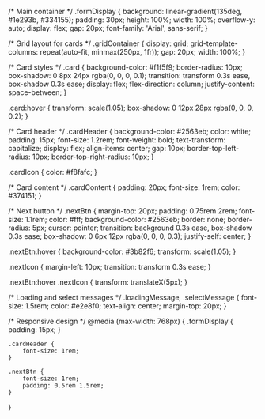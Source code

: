 /* Main container */
.formDisplay {
   background: linear-gradient(135deg, #1e293b, #334155);
    padding: 30px;
    height: 100%;
    width: 100%;
    overflow-y: auto;
    display: flex;
    gap: 20px;
    font-family: 'Arial', sans-serif;
}

/* Grid layout for cards */
.gridContainer {
    display: grid;
    grid-template-columns: repeat(auto-fit, minmax(250px, 1fr));
    gap: 20px;
    width: 100%;
}

/* Card styles */
.card {
    background-color: #f1f5f9;
    border-radius: 10px;
    box-shadow: 0 8px 24px rgba(0, 0, 0, 0.1);
    transition: transform 0.3s ease, box-shadow 0.3s ease;
    display: flex;
    flex-direction: column;
    justify-content: space-between;
}

.card:hover {
    transform: scale(1.05);
    box-shadow: 0 12px 28px rgba(0, 0, 0, 0.2);
}

/* Card header */
.cardHeader {
    background-color: #2563eb;
    color: white;
    padding: 15px;
    font-size: 1.2rem;
    font-weight: bold;
    text-transform: capitalize;
    display: flex;
    align-items: center;
    gap: 10px;
    border-top-left-radius: 10px;
    border-top-right-radius: 10px;
}

.cardIcon {
    color: #f8fafc;
}

/* Card content */
.cardContent {
    padding: 20px;
    font-size: 1rem;
    color: #374151;
}

/* Next button */
.nextBtn {
    margin-top: 20px;
    padding: 0.75rem 2rem;
    font-size: 1.1rem;
    color: #fff;
    background-color: #2563eb;
    border: none;
    border-radius: 5px;
    cursor: pointer;
    transition: background 0.3s ease, box-shadow 0.3s ease;
    box-shadow: 0 6px 12px rgba(0, 0, 0, 0.3);
    justify-self: center;
}

.nextBtn:hover {
    background-color: #3b82f6;
    transform: scale(1.05);
}

.nextIcon {
    margin-left: 10px;
    transition: transform 0.3s ease;
}

.nextBtn:hover .nextIcon {
    transform: translateX(5px);
}

/* Loading and select messages */
.loadingMessage,
.selectMessage {
    font-size: 1.5rem;
    color: #e2e8f0;
    text-align: center;
    margin-top: 20px;
}

/* Responsive design */
@media (max-width: 768px) {
    .formDisplay {
        padding: 15px;
    }

    .cardHeader {
        font-size: 1rem;
    }

    .nextBtn {
        font-size: 1rem;
        padding: 0.5rem 1.5rem;
    }
}
